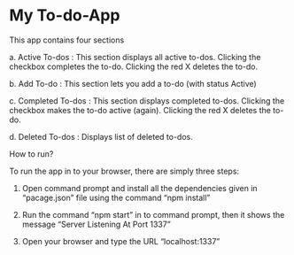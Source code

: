 # My To-do-App

This app contains four sections


a.	Active To-dos : This section displays all active to-dos. Clicking the checkbox completes the to-do. Clicking the red X deletes the to-do.


b.	Add To-do : This section lets you add a to-do (with status Active)


c.	Completed To-dos : This section displays completed to-dos. Clicking the checkbox makes the to-do active (again). Clicking the red X deletes the to-do.


d.	Deleted To-dos : Displays list of deleted to-dos.


How to run?


To run the app in to your browser, there are simply three steps:


1.	Open command prompt and install all the dependencies given in “pacage.json” file using the command “npm install”


2.	Run the command “npm start” in to command prompt, then it shows the message “Server Listening At Port 1337”


3.	Open your browser and type the URL “localhost:1337” 
